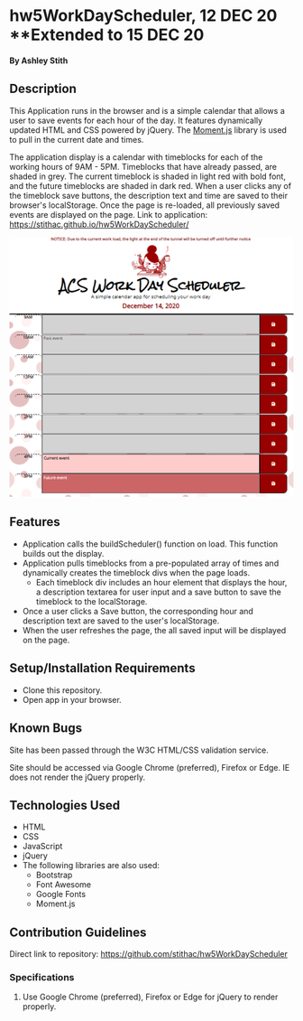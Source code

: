 # hw5WorkDayScheduler, 12 DEC 20 **Extended to 15 DEC 20
#### By Ashley Stith
## Description
This Application runs in the browser and is a simple calendar that allows a user to save events for each hour of the day.  It features dynamically updated HTML and CSS powered by jQuery. The [Moment.js](https://momentjs.com/) library is used to pull in the current date and times.

The application display is a calendar with timeblocks for each of the working hours of 9AM - 5PM.  Timeblocks that have already passed, are shaded in grey. The current timeblock is shaded in  light red with bold font, and the future timeblocks are shaded in dark red. When a user clicks any of the timeblock save buttons, the description text and time are saved to their browser's localStorage. Once the page is re-loaded, all previously saved events are displayed on the page. Link to application: https://stithac.github.io/hw5WorkDayScheduler/

![Alt text](./Assets/site-screenshot.PNG?raw=true)

## Features
* Application calls the buildScheduler() function on load.  This function builds out the display.
* Application pulls timeblocks from a pre-populated array of times and dynamically creates the timeblock divs when the page loads.
    * Each timeblock div includes an hour element that displays the hour, a description textarea for user input and a save button to save the timeblock to the localStorage.
* Once a user clicks a Save button, the corresponding hour and description text are saved to the user's localStorage.
* When the user refreshes the page, the all saved input will be displayed on the page.

## Setup/Installation Requirements
* Clone this repository.
* Open app in your browser.

## Known Bugs
Site has been passed through the W3C HTML/CSS validation service.

Site should be accessed via Google Chrome (preferred), Firefox or Edge. IE does not render the jQuery properly.

## Technologies Used
* HTML
* CSS
* JavaScript
* jQuery
* The following libraries are also used:
    * Bootstrap
    * Font Awesome
    * Google Fonts
    * Moment.js

## Contribution Guidelines
Direct link to repository: https://github.com/stithac/hw5WorkDayScheduler

### Specifications
1. Use Google Chrome (preferred), Firefox or Edge for jQuery to render properly.
